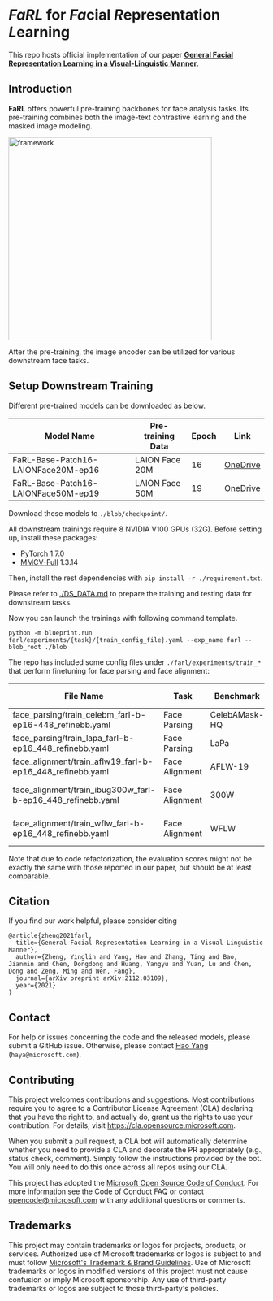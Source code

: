 # *FaRL* for *Fa*cial *R*epresentation *L*earning

This repo hosts official implementation of our paper [**General Facial Representation Learning in a Visual-Linguistic Manner**](https://arxiv.org/abs/2112.03109).


## Introduction

**FaRL** offers powerful pre-training backbones for face analysis tasks. Its pre-training combines both the image-text contrastive learning and the masked image modeling.

<img src="./figures/framework.jpg" alt="framework" width="400"/>

After the pre-training, the image encoder can be utilized for various downstream face tasks. 


## Setup Downstream Training

Different pre-trained models can be downloaded as below.

| Model Name  |  Pre-training Data | Epoch | Link |
| ----------- | -------------- | ----- | --- |
| FaRL-Base-Patch16-LAIONFace20M-ep16 | LAION Face 20M | 16  | [OneDrive](https://1drv.ms/u/s!AperexS2nqQomyPsG2M4uPXay7Au?e=Ocvk1T) |
| FaRL-Base-Patch16-LAIONFace50M-ep19 | LAION Face 50M | 19  | [OneDrive](https://1drv.ms/u/s!AperexS2nqQomyQYN5eZN0WzlVNb?e=KzlLWG) |

Download these models to `./blob/checkpoint/`.

All downstream trainings require 8 NVIDIA V100 GPUs (32G).
Before setting up, install these packages:

* [PyTorch](https://pytorch.org/get-started/previous-versions/) 1.7.0
* [MMCV-Full](https://github.com/open-mmlab/mmcv) 1.3.14

Then, install the rest dependencies with `pip install -r ./requirement.txt`.

Please refer to [./DS_DATA.md](./DS_DATA.md) to prepare the training and testing data for downstream tasks.

Now you can launch the trainings with following command template.

```
python -m blueprint.run farl/experiments/{task}/{train_config_file}.yaml --exp_name farl --blob_root ./blob
```

The repo has included some config files under `./farl/experiments/train_*` that perform finetuning for face parsing and face alignment:

| File Name | Task | Benchmark | Metric | Score (%) | Log |
| ---- | ---- | ---- | --- | --- | --- |
| face_parsing/train_celebm_farl-b-ep16-448_refinebb.yaml | Face Parsing  | CelebAMask-HQ | F1-mean | 89.56 | [Path](./logs/face_parsing.train_celebm_farl-b-ep16-448_refinebb) |
| face_parsing/train_lapa_farl-b-ep16_448_refinebb.yaml | Face Parsing | LaPa | F1-mean | 93.88 | [Path](./logs/face_parsing.train_lapa_farl-b-ep16_448_refinebb) |
| face_alignment/train_aflw19_farl-b-ep16_448_refinebb.yaml | Face Alignment | AFLW-19 | NME_diag (Full) | 0.943 | [Path](./logs/face_alignment.train_aflw19_farl-b-ep16_448_refinebb) |
| face_alignment/train_ibug300w_farl-b-ep16_448_refinebb.yaml | Face Alignment | 300W | NME_inter-ocular (Full) | 2.93 | [Path](./logs/face_alignment.train_ibug300w_farl-b-ep16_448_refinebb) |
| face_alignment/train_wflw_farl-b-ep16_448_refinebb.yaml | Face Alignment | WFLW | NME_inter-ocular (Full) | 3.96 | [Path](./logs/face_alignment.train_wflw_farl-b-ep16_448_refinebb) |

Note that due to code refactorization, the evaluation scores might not be exactly the same with those reported in our paper, but should be at least comparable.

## Citation

If you find our work helpful, please consider citing 
```
@article{zheng2021farl,
  title={General Facial Representation Learning in a Visual-Linguistic Manner},
  author={Zheng, Yinglin and Yang, Hao and Zhang, Ting and Bao, Jianmin and Chen, Dongdong and Huang, Yangyu and Yuan, Lu and Chen, Dong and Zeng, Ming and Wen, Fang},
  journal={arXiv preprint arXiv:2112.03109},
  year={2021}
}
```

## Contact

For help or issues concerning the code and the released models, please submit a GitHub issue.
Otherwise, please contact [Hao Yang](https://haya.pro) (`haya@microsoft.com`).


## Contributing

This project welcomes contributions and suggestions.  Most contributions require you to agree to a
Contributor License Agreement (CLA) declaring that you have the right to, and actually do, grant us
the rights to use your contribution. For details, visit https://cla.opensource.microsoft.com.

When you submit a pull request, a CLA bot will automatically determine whether you need to provide
a CLA and decorate the PR appropriately (e.g., status check, comment). Simply follow the instructions
provided by the bot. You will only need to do this once across all repos using our CLA.

This project has adopted the [Microsoft Open Source Code of Conduct](https://opensource.microsoft.com/codeofconduct/).
For more information see the [Code of Conduct FAQ](https://opensource.microsoft.com/codeofconduct/faq/) or
contact [opencode@microsoft.com](mailto:opencode@microsoft.com) with any additional questions or comments.

## Trademarks

This project may contain trademarks or logos for projects, products, or services. Authorized use of Microsoft 
trademarks or logos is subject to and must follow 
[Microsoft's Trademark & Brand Guidelines](https://www.microsoft.com/en-us/legal/intellectualproperty/trademarks/usage/general).
Use of Microsoft trademarks or logos in modified versions of this project must not cause confusion or imply Microsoft sponsorship.
Any use of third-party trademarks or logos are subject to those third-party's policies.
